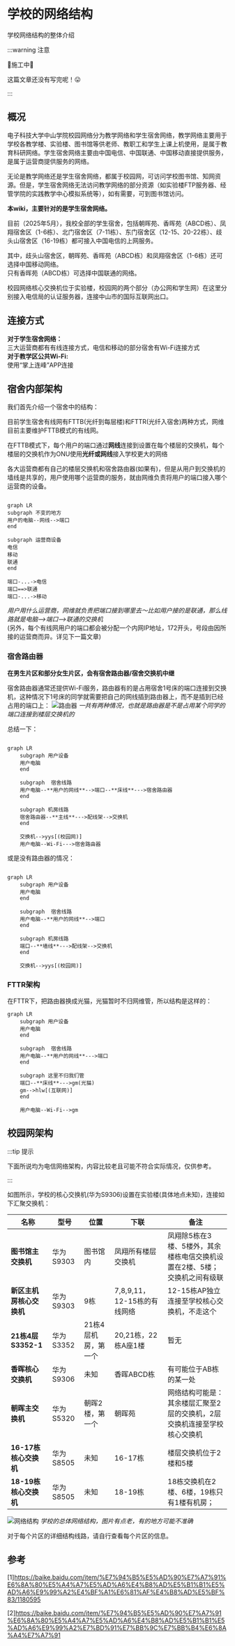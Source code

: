 # 学校的网络结构
学校网络结构的整体介绍

:::warning 注意

🚧施工中🚧

这篇文章还没有写完呢！😛

:::

## 概况
电子科技大学中山学院校园网络分为教学网络和学生宿舍网络，教学网络主要用于学校各教学楼、实验楼、图书馆等供老师、教职工和学生上课上机使用，是属于教育科研网络。学生宿舍网络主要由中国电信、中国联通、中国移动直接提供服务，是属于运营商提供服务的网络。

无论是教学网络还是学生宿舍网络，都属于校园网，可访问学校图书馆、知网资源。但是，学生宿舍网络无法访问教学网络的部分资源（如实验楼FTP服务器、经管学院的实践教学中心模拟系统等），如有需要，可到图书馆访问。

**本wiki，主要针对的是学生宿舍网络。**

目前（2025年5月），我校全部的学生宿舍，包括朝晖苑、香晖苑（ABCD栋）、凤翔宿舍区（1-6栋）、北门宿舍区（7-11栋）、东门宿舍区（12-15、20-22栋）、歧头山宿舍区（16-19栋）都可接入中国电信的上网服务。  

其中，歧头山宿舍区，朝晖苑、香晖苑（ABCD栋）和凤翔宿舍区（1-6栋）还可选择中国移动网络。  
只有香晖苑（ABCD栋）可选择中国联通的网络。


校园网络核心交换机位于实验楼，校园网的两个部分（办公网和学生网）在这里分别接入电信局的认证服务器，连接中山市的国际互联网出口。

## 连接方式
**对于学生宿舍网络：**\
三大运营商都有有线连接方式，电信和移动的部分宿舍有Wi-Fi连接方式\
**对于教学区公共Wi-Fi:**\
使用“掌上连峰”APP连接
## 宿舍内部架构
我们首先介绍一个宿舍中的结构：

目前学生宿舍有线网有FTTB(光纤到每层楼)和FTTR(光纤入宿舍)两种方式，网维目前主要维护FTTB模式的有线网。

在FTTB模式下，每个用户的端口通过**网线**连接到设置在每个楼层的交换机，每个楼层的交换机作为ONU使用**光纤或网线**接入学校更大的网络


各大运营商都有自己的楼层交换机和宿舍路由器(如果有)，但是从用户到交换机的墙线是共享的，用户使用哪个运营商的服务，就由网维负责将用户的端口接入哪个运营商的设备。
```mermaid 用户

graph LR
subgraph 不变的地方
用户的电脑--网线-->端口
end

subgraph 运营商设备
电信
移动
联通
end

端口-...->电信
端口==>联通
端口-...->移动

```
*用户用什么运营商，网维就负责把端口接到哪里去～比如用户接的是联通，那么线路就是电脑-->端口-->联通的交换机*  
(另外，每个有线网用户的端口都会被分配一个内网IP地址，172开头，号段由因所接的运营商而异。详见下一篇文章)

### 宿舍路由器

**在男生片区和部分女生片区，会有宿舍路由器/宿舍交换机中继**


宿舍路由器通常还提供Wi-Fi服务，路由器有的是占用宿舍1号床的端口连接到交换机，这种情况下1号床的同学就需要把自己的网线插到路由器上，而不是插到已经占用的端口上：
![路由器](/img/wiki/宿舍交换机的两种情况.png)
*一共有两种情况，也就是路由器是不是占用某个同学的端口连接到楼层交换机的*



总结一下：

```mermaid 宿舍网络结构

graph LR
    subgraph 用户设备
    用户电脑
    end
    
    subgraph  宿舍线路 
    用户电脑--**用户的网线**-->端口--**床线**--->宿舍路由器
    end
    
    subgraph 机房线路
    宿舍路由器--**主线**--->配线架-->交换机
    end
    
    交换机-->yys[(校园网)]
    用户电脑--Wi-Fi--->宿舍路由器

```
或是没有路由器的情况：
```mermaid 宿舍网络结构

graph LR
    subgraph 用户设备
    用户电脑
    end
    
    subgraph  宿舍线路 
    用户电脑--**用户的网线**-->端口
    end
    
    subgraph 机房线路
    端口--**墙线**--->配线架-->交换机
    end
    
    交换机-->yys[(校园网)]

```
### FTTR架构
在FTTR下，把路由器换成光猫，光猫暂时不归网维管，所以结构是这样的：

```mermaid
graph LR
    subgraph 用户设备
    用户电脑
    end
    
    subgraph  宿舍线路 
    用户电脑--**用户的网线**--->端口
    end
    
    subgraph 这里不归我们管
    端口--**床线**--->gm(光猫)
    gm-->hlw[(互联网)]
    end 
    
    用户电脑--Wi-Fi-->gm

```
## 校园网架构
:::tip 提示

下面所说均为电信网络架构，内容比较老且可能不符合实际情况，仅供参考。

:::

如图所示，学校的核心交换机(华为S9306)设置在实验楼(具体地点未知)，连接如下汇聚交换机：

|名称|型号|位置|下联|备注|
|-|-|-|-|-|
|**图书馆主交换机**|华为S9303|图书馆内|凤翔所有楼层交换机|凤翔除5栋在3楼、5楼外，其余楼栋电信交换机设置在2楼、5楼；交换机之间有级联|
|**新区主机房核心交换机**|华为S9303|9栋|7,8,9,11，12-15栋的有线网络|12-15栋AP独立连接至学校核心交换机，不走这个|
|**21栋4层S3352-1**|华为S3352|21栋4层机房，第一个|20,21栋，22栋A座1楼|暂无|
|**香晖核心交换机**|华为S9306|未知|香晖ABCD栋|有可能位于AB栋的某一处|
|**朝晖主交换机**|华为S5320|朝晖2楼，第一个 |朝晖苑|网络结构可能是：其余楼层汇聚至2层的交换机，2层交换机连接至学校核心交换机|
|**16-17栋核心交换机**|华为S8505|未知|16-17栋|楼层交换机位于2楼和5楼|
|**18-19栋核心交换机**|华为S8505|未知|18-19栋|18栋交换机在2楼、6楼，19栋只有1楼有机房；|
<!--
- 图书馆交换机S9303:汇聚凤翔所有楼层交换机，位于图书馆内
- 北门主交换机S9303:汇聚7,8,9,11，12-15栋的有线网络(12-15栋AP独立连接至核心交换机)，位于9栋
- 21栋S3352,汇聚20,21栋，位于21栋4层，编号S3352-1
- 香晖主交换机S9306:汇聚香晖ABCD栋，地点未知
- 朝晖交换机S5320，汇聚朝晖苑，位于朝晖2楼，编号S5320-1
- 16-17栋交换机S8505,汇聚16-17栋，地点未知
- 18-19栋交换机S8505,汇聚18-19栋，地点未知-->

![网络结构](/img/wiki/网络结构/电科大.PNG)
*学校的总体网络结构，图片有点老，有的地方可能不准确*

对于每个片区的详细结构线路，请自行查看每个片区的信息。


## 参考

[1]https://baike.baidu.com/item/%E7%94%B5%E5%AD%90%E7%A7%91%E6%8A%80%E5%A4%A7%E5%AD%A6%E4%B8%AD%E5%B1%B1%E5%AD%A6%E9%99%A2%E4%BF%A1%E6%81%AF%E4%B8%AD%E5%BF%83/1180595

[2]https://baike.baidu.com/item/%E7%94%B5%E5%AD%90%E7%A7%91%E6%8A%80%E5%A4%A7%E5%AD%A6%E4%B8%AD%E5%B1%B1%E5%AD%A6%E9%99%A2%E7%BD%91%E7%BB%9C%E7%BB%B4%E6%8A%A4%E7%A7%91



